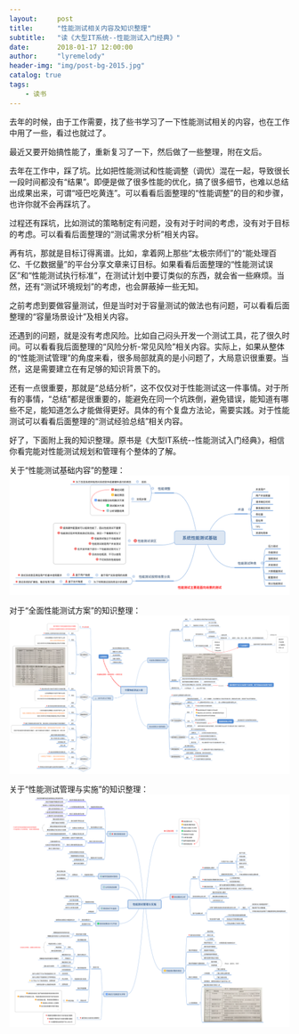 ```yaml
---
layout:     post
title:      "性能测试相关内容及知识整理"
subtitle:   "读《大型IT系统--性能测试入门经典》"
date:       2018-01-17 12:00:00
author:     "lyremelody"
header-img: "img/post-bg-2015.jpg"
catalog: true
tags:
    - 读书
---
```



去年的时候，由于工作需要，找了些书学习了一下性能测试相关的内容，也在工作中用了一些，看过也就过了。

最近又要开始搞性能了，重新复习了一下，然后做了一些整理，附在文后。

去年在工作中，踩了坑。比如把性能测试和性能调整（调优）混在一起，导致很长一段时间都没有“结果”。即便是做了很多性能的优化，搞了很多细节，也难以总结出成果出来，可谓“哑巴吃黄连”。可以看看后面整理的“性能调整”的目的和步骤，也许你就不会再踩坑了。

过程还有踩坑，比如测试的策略制定有问题，没有对于时间的考虑，没有对于目标的考虑。可以看看后面整理的“测试需求分析”相关内容。

再有坑，那就是目标订得离谱。比如，拿着网上那些“太极宗师们”的“能处理百亿、千亿数据量”的平台分享文章来订目标。如果看看后面整理的“性能测试误区”和“性能测试执行标准”，在测试计划中要订类似的东西，就会省一些麻烦。当然，还有“测试环境规划”的考虑，也会屏蔽掉一些无知。

之前考虑到要做容量测试，但是当时对于容量测试的做法也有问题，可以看看后面整理的“容量场景设计”及相关内容。

还遇到的问题，就是没有考虑风险。比如自己闷头开发一个测试工具，花了很久时间。可以看看我后面整理的“风险分析-常见风险”相关内容。实际上，如果从整体的“性能测试管理”的角度来看，很多局部就真的是小问题了，大局意识很重要。当然，这是需要建立在有足够的知识背景下的。


还有一点很重要，那就是“总结分析”，这不仅仅对于性能测试这一件事情。对于所有的事情，“总结”都是很重要的，能避免在同一个坑跌倒，避免错误，能知道有哪些不足，能知道怎么才能做得更好。具体的有个复盘方法论，需要实践。对于性能测试可以看看后面整理的“测试经验总结”相关内容。


好了，下面附上我的知识整理。原书是《大型IT系统--性能测试入门经典》，相信你看完能对性能测试规划和管理有个整体的了解。

关于“性能测试基础内容”的整理：
![](/img/in-post/post-test/post_01.png)

对于“全面性能测试方案”的知识整理：
![](/img/in-post/post-test/post_02.png)


关于“性能测试管理与实施”的知识整理：
![](/img/in-post/post-test/post_03.png)

